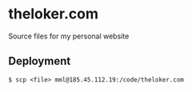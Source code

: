 # theloker.com

Source files for my personal website

## Deployment

```shell
$ scp <file> mml@185.45.112.19:/code/theloker.com
```
